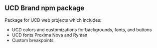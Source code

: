 ## UCD Brand npm package

Package for UCD web projects which includes:

- UCD colors and customizations for backgrounds, fonts, and buttons
- UCD fonts Proxima Nova and Ryman
- Custom breakpoints
